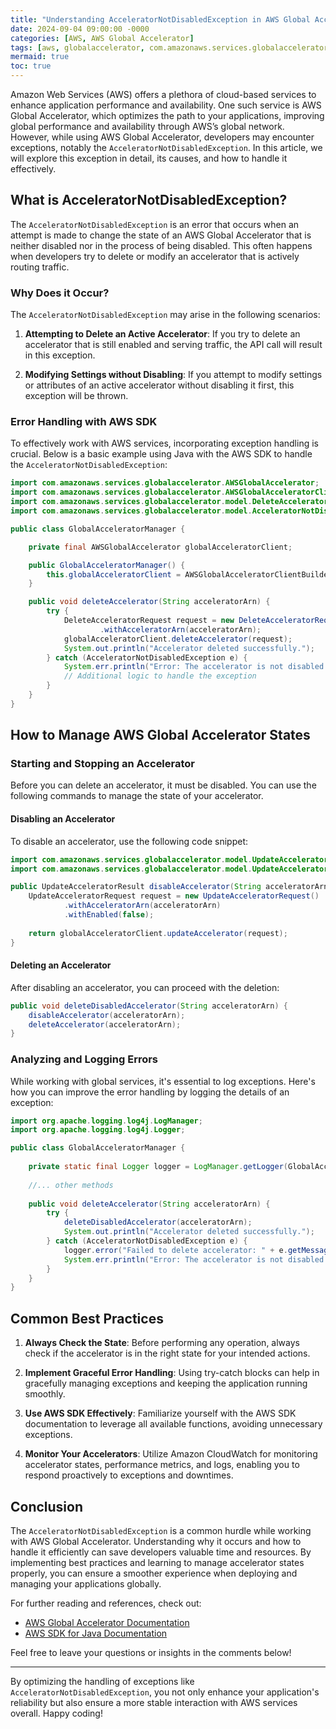 ```yaml
---
title: "Understanding AcceleratorNotDisabledException in AWS Global Accelerator: A Comprehensive Guide"
date: 2024-09-04 09:00:00 -0000
categories: [AWS, AWS Global Accelerator]
tags: [aws, globalaccelerator, com.amazonaws.services.globalaccelerator.model]
mermaid: true
toc: true
---
```



Amazon Web Services (AWS) offers a plethora of cloud-based services to enhance application performance and availability. One such service is AWS Global Accelerator, which optimizes the path to your applications, improving global performance and availability through AWS’s global network. However, while using AWS Global Accelerator, developers may encounter exceptions, notably the `AcceleratorNotDisabledException`. In this article, we will explore this exception in detail, its causes, and how to handle it effectively.

## What is AcceleratorNotDisabledException?

The `AcceleratorNotDisabledException` is an error that occurs when an attempt is made to change the state of an AWS Global Accelerator that is neither disabled nor in the process of being disabled. This often happens when developers try to delete or modify an accelerator that is actively routing traffic.

### Why Does it Occur?

The `AcceleratorNotDisabledException` may arise in the following scenarios:

1. **Attempting to Delete an Active Accelerator**: If you try to delete an accelerator that is still enabled and serving traffic, the API call will result in this exception.
  
2. **Modifying Settings without Disabling**: If you attempt to modify settings or attributes of an active accelerator without disabling it first, this exception will be thrown.

### Error Handling with AWS SDK

To effectively work with AWS services, incorporating exception handling is crucial. Below is a basic example using Java with the AWS SDK to handle the `AcceleratorNotDisabledException`:

```java
import com.amazonaws.services.globalaccelerator.AWSGlobalAccelerator;
import com.amazonaws.services.globalaccelerator.AWSGlobalAcceleratorClientBuilder;
import com.amazonaws.services.globalaccelerator.model.DeleteAcceleratorRequest;
import com.amazonaws.services.globalaccelerator.model.AcceleratorNotDisabledException;

public class GlobalAcceleratorManager {

    private final AWSGlobalAccelerator globalAcceleratorClient;

    public GlobalAcceleratorManager() {
        this.globalAcceleratorClient = AWSGlobalAcceleratorClientBuilder.defaultClient();
    }

    public void deleteAccelerator(String acceleratorArn) {
        try {
            DeleteAcceleratorRequest request = new DeleteAcceleratorRequest()
                    .withAcceleratorArn(acceleratorArn);
            globalAcceleratorClient.deleteAccelerator(request);
            System.out.println("Accelerator deleted successfully.");
        } catch (AcceleratorNotDisabledException e) {
            System.err.println("Error: The accelerator is not disabled.");
            // Additional logic to handle the exception
        }
    }
}
```

## How to Manage AWS Global Accelerator States

### Starting and Stopping an Accelerator

Before you can delete an accelerator, it must be disabled. You can use the following commands to manage the state of your accelerator.

#### Disabling an Accelerator

To disable an accelerator, use the following code snippet:

```java
import com.amazonaws.services.globalaccelerator.model.UpdateAcceleratorRequest;
import com.amazonaws.services.globalaccelerator.model.UpdateAcceleratorResult;

public UpdateAcceleratorResult disableAccelerator(String acceleratorArn) {
    UpdateAcceleratorRequest request = new UpdateAcceleratorRequest()
            .withAcceleratorArn(acceleratorArn)
            .withEnabled(false);
    
    return globalAcceleratorClient.updateAccelerator(request);
}
```

#### Deleting an Accelerator

After disabling an accelerator, you can proceed with the deletion:

```java
public void deleteDisabledAccelerator(String acceleratorArn) {
    disableAccelerator(acceleratorArn);
    deleteAccelerator(acceleratorArn);
}
```

### Analyzing and Logging Errors

While working with global services, it's essential to log exceptions. Here's how you can improve the error handling by logging the details of an exception:

```java
import org.apache.logging.log4j.LogManager;
import org.apache.logging.log4j.Logger;

public class GlobalAcceleratorManager {
    
    private static final Logger logger = LogManager.getLogger(GlobalAcceleratorManager.class);
    
    //... other methods
    
    public void deleteAccelerator(String acceleratorArn) {
        try {
            deleteDisabledAccelerator(acceleratorArn);
            System.out.println("Accelerator deleted successfully.");
        } catch (AcceleratorNotDisabledException e) {
            logger.error("Failed to delete accelerator: " + e.getMessage(), e);
            System.err.println("Error: The accelerator is not disabled.");
        }
    }
}
```

## Common Best Practices

1. **Always Check the State**: Before performing any operation, always check if the accelerator is in the right state for your intended actions.

2. **Implement Graceful Error Handling**: Using try-catch blocks can help in gracefully managing exceptions and keeping the application running smoothly.

3. **Use AWS SDK Effectively**: Familiarize yourself with the AWS SDK documentation to leverage all available functions, avoiding unnecessary exceptions.

4. **Monitor Your Accelerators**: Utilize Amazon CloudWatch for monitoring accelerator states, performance metrics, and logs, enabling you to respond proactively to exceptions and downtimes.

## Conclusion

The `AcceleratorNotDisabledException` is a common hurdle while working with AWS Global Accelerator. Understanding why it occurs and how to handle it efficiently can save developers valuable time and resources. By implementing best practices and learning to manage accelerator states properly, you can ensure a smoother experience when deploying and managing your applications globally.

For further reading and references, check out:

- [AWS Global Accelerator Documentation](https://docs.aws.amazon.com/global-accelerator/latest/adminguide/what-is.html)
- [AWS SDK for Java Documentation](https://docs.aws.amazon.com/sdk-for-java/v1/developer-guide/home.html)

Feel free to leave your questions or insights in the comments below!

--- 

By optimizing the handling of exceptions like `AcceleratorNotDisabledException`, you not only enhance your application's reliability but also ensure a more stable interaction with AWS services overall. Happy coding!